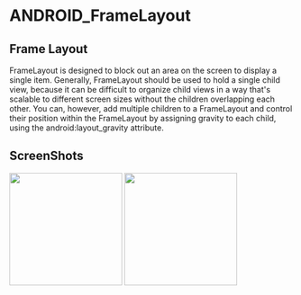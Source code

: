 # ANDROID_FrameLayout

Frame Layout
----------- 
FrameLayout is designed to block out an area on the screen to display a single item.
Generally, FrameLayout should be used to hold a single child view,
because it can be difficult to organize child views in a way that's scalable to different screen sizes without the children overlapping each other.
You can, however, add multiple children to a FrameLayout and control their position within the FrameLayout by assigning gravity to each child, using the android:layout_gravity attribute.

ScreenShots
-----------
<div>
<img width="200" src="https://user-images.githubusercontent.com/32612534/40606377-782e05e8-6265-11e8-9140-10a3bc5b5e71.png">
<img width="200" src="https://user-images.githubusercontent.com/32612534/40606379-79189c20-6265-11e8-8efc-2bbc07fa1a84.png">
</div>
